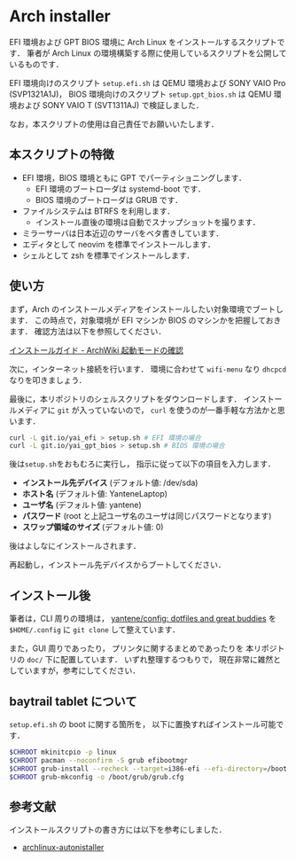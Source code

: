 # Arch installer

EFI 環境および GPT BIOS 環境に Arch Linux をインストールするスクリプトです．
筆者が Arch Linux の環境構築する際に使用しているスクリプトを公開しているものです．

EFI 環境向けのスクリプト `setup.efi.sh` は
QEMU 環境および SONY VAIO Pro (SVP1321A1J)，
BIOS 環境向けのスクリプト `setup.gpt_bios.sh` は
QEMU 環境および SONY VAIO T (SVT1311AJ) で検証しました．

なお，本スクリプトの使用は自己責任でお願いいたします．

## 本スクリプトの特徴

- EFI 環境，BIOS 環境ともに GPT でパーティショニングします．
  - EFI 環境のブートローダは systemd-boot です．
  - BIOS 環境のブートローダは GRUB です．
- ファイルシステムは BTRFS を利用します．
  - インストール直後の環境は自動でスナップショットを撮ります．
- ミラーサーバは日本近辺のサーバをベタ書きしています．
- エディタとして neovim を標準でインストールします．
- シェルとして zsh を標準でインストールします．

## 使い方

まず，Arch のインストールメディアをインストールしたい対象環境でブートします．
この時点で，対象環境が EFI マシンか BIOS のマシンかを把握しておきます．
確認方法は以下を参照してください．

[インストールガイド - ArchWiki 起動モードの確認](https://wiki.archlinuxjp.org/index.php/%E3%82%A4%E3%83%B3%E3%82%B9%E3%83%88%E3%83%BC%E3%83%AB%E3%82%AC%E3%82%A4%E3%83%89#.E8.B5.B7.E5.8B.95.E3.83.A2.E3.83.BC.E3.83.89.E3.81.AE.E7.A2.BA.E8.AA.8D)

次に，インターネット接続を行います．
環境に合わせて `wifi-menu` なり `dhcpcd` なりを叩きましょう．

最後に，本リポジトリのシェルスクリプトをダウンロードします．
インストールメディアに `git` が入っていないので，
`curl` を使うのが一番手軽な方法かと思います．

```bash
curl -L git.io/yai_efi > setup.sh # EFI 環境の場合
curl -L git.io/yai_gpt_bios > setup.sh # BIOS 環境の場合
```

後は`setup.sh`をおもむろに実行し，
指示に従って以下の項目を入力します．

- **インストール先デバイス** (デフォルト値: /dev/sda)
- **ホスト名** (デフォルト値: YanteneLaptop)
- **ユーザ名** (デフォルト値: yantene)
- **パスワード** (root と上記ユーザ名のユーザは同じパスワードとなります)
- **スワップ領域のサイズ** (デフォルト値: 0)

後はよしなにインストールされます．

再起動し，インストール先デバイスからブートしてください．

## インストール後

筆者は，CLI 周りの環境は，
[yantene/config: dotfiles and great buddies](https://github.com/yantene/config)
を `$HOME/.config` に `git clone` して整えています．

また，GUI 周りであったり，
プリンタに関するまとめであったりを
本リポジトリの `doc/` 下に配置しています．
いずれ整理するつもりで，
現在非常に雑然としていますが，参考にしてください．

## baytrail tablet について

`setup.efi.sh` の boot に関する箇所を，
以下に置換すればインストール可能です．

```bash
$CHROOT mkinitcpio -p linux
$CHROOT pacman --noconfirm -S grub efibootmgr
$CHROOT grub-install --recheck --target=i386-efi --efi-directory=/boot --bootloader-id=grub
$CHROOT grub-mkconfig -o /boot/grub/grub.cfg
```

## 参考文献

インストールスクリプトの書き方には以下を参考にしました．

- [archlinux-autonistaller](https://github.com/tukiyo/archlinux-autonistaller)

